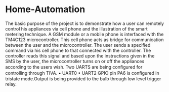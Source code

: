 # Home-Automation
The basic purpose of the project is to demonstrate how a user can remotely control his appliances via cell phone and the illustration of the smart metering technique. A GSM module or a mobile phone is interfaced with the TM4C123 microcontroller. This cell phone acts as bridge for communication between the user and the microcontroller. The user sends a specified command via his cell phone to that connected with the controller. The controller reads this signal and based upon the instructions given in the SMS by the user, the microcontroller turns on or off the appliances according to the users wish. Two UARTS are being conﬁgured for controlling through TIVA. • UART0 • UART2 GPIO pin PA6 is conﬁgured in tristate mode.Output is being provided to the bulb through low level trigger relay.

